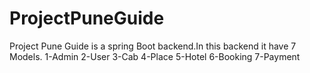 # ProjectPuneGuide
Project Pune Guide is a spring Boot backend.In this backend it have 7 Models.
1-Admin
2-User
3-Cab
4-Place
5-Hotel
6-Booking
7-Payment

